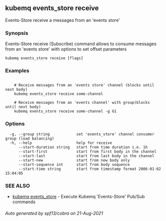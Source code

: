 ## kubemq events_store receive

Events-Store receive a messages from an 'events store'

### Synopsis

Events-Store receive (Subscribe) command allows to consume messages from an 'events store' with options to set offset
parameters

```
kubemq events_store receive [flags]
```

### Examples

```

	# Receive messages from an 'events store' channel (blocks until next body)
	kubemq events_store receive some-channel

	# Receive messages from an 'events channel' with group(blocks until next body)
	kubemq events_store receive some-channel -g G1

```

### Options

```
  -g, --group string            set 'events_store' channel consumer group (load balancing)
  -h, --help                    help for receive
      --start-duration string   start from time duration i.e. 1h
      --start-first             start from first body in the channel
      --start-last              start from last body in the channel
      --start-new               start from new body only
      --start-sequence int      start from body sequence
      --start-time string       start from timestamp format 2006-01-02 15:04:05
```

### SEE ALSO

* [kubemq events_store](kubemq_events_store.md)     - Execute Kubemq 'Events-Store' Pub/Sub commands

###### Auto generated by spf13/cobra on 21-Aug-2021
